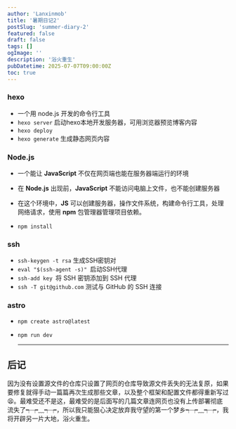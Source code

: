 ```yaml
---
author: 'Lanxinmob'
title: '暑期日记2'
postSlug: 'summer-diary-2'
featured: false
draft: false
tags: []
ogImage: ''
description: '浴火重生'
pubDatetime: 2025-07-07T09:00:00Z
toc: true
---
```

### hexo

- 一个用 node.js 开发的命令行工具
- `hexo server` 启动hexo本地开发服务器，可用浏览器预览博客内容
- `hexo deploy`
- `hexo generate` 生成静态网页内容

### Node.js

- 一个能让 **JavaScript** 不仅在网页端也能在服务器端运行的环境

- 在 **Node.js** 出现前，**JavaScript** 不能访问电脑上文件，也不能创建服务器
- 在这个环境中，**JS** 可以创建服务器，操作文件系统，构建命令行工具，处理网络请求，使用 **npm** 包管理器管理项目依赖。
- `npm install`

### ssh

- `ssh-keygen -t rsa` 生成SSH密钥对
- `eval "$(ssh-agent -s)" `启动SSH代理
- `ssh-add key `将 SSH 密钥添加到 SSH 代理
- `ssh -T git@github.com` 测试与 GitHub 的 SSH 连接

### astro

- `npm create astro@latest`

- `npm run dev`

  ---

## 后记

因为没有设置源文件的仓库只设置了网页的仓库导致源文件丢失的无法复原，如果要修复就得手动一篇篇再次生成那些文章，以及整个框架和配置文件都得重新写过😫。最难受还不是这，最难受的是后面写的几篇文章连网页也没有上传部署彻底流失了┭┮﹏┭┮，所以我只能狠心决定放弃我守望的第一个梦乡┭┮﹏┭┮，我将开辟另一片大地，浴火重生。
